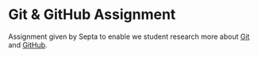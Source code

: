 # Git & GitHub Assignment
Assignment given by Septa to enable we student research more about [Git](https://git-scm.com/) and [GitHub](https://github.com/).
